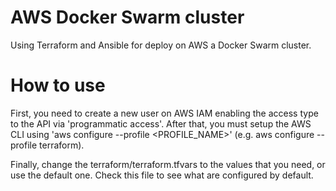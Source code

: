 # AWS Docker Swarm cluster
Using Terraform and Ansible for deploy on AWS a Docker Swarm cluster.

# How to use
First, you need to create a new user on AWS IAM enabling the access type to the API via 'programmatic access'. After that, you must setup the AWS CLI using 'aws configure --profile <PROFILE_NAME>' (e.g. aws configure --profile terraform).

Finally, change the terraform/terraform.tfvars to the values that you need, or use the default one. Check this file to see what are configured by default.
